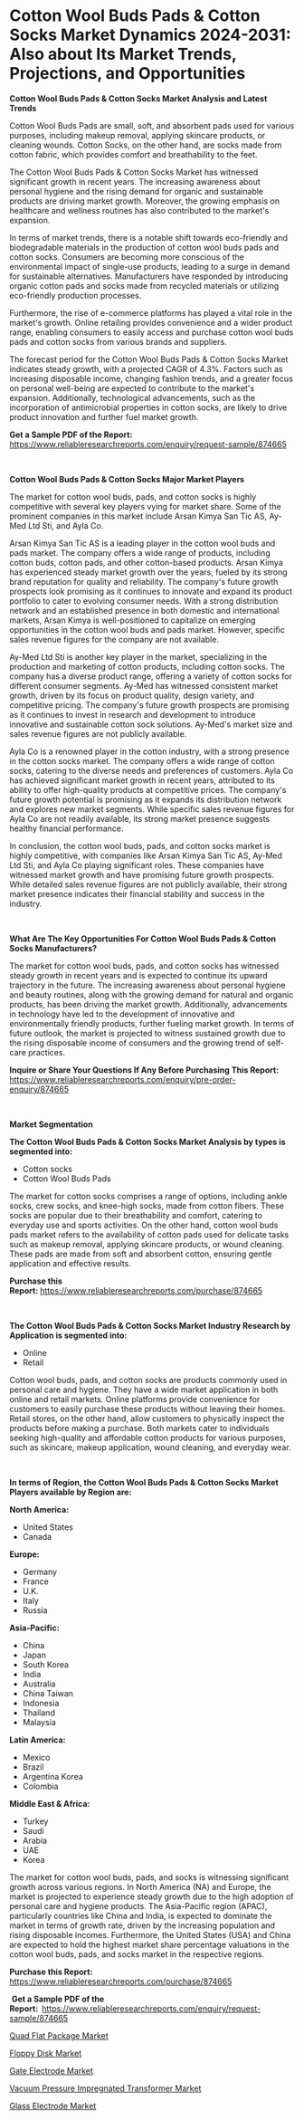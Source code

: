<p><h1>Cotton Wool Buds Pads & Cotton Socks Market Dynamics 2024-2031: Also about Its Market Trends, Projections, and Opportunities</h1></p><p><strong>Cotton Wool Buds Pads & Cotton Socks Market Analysis and Latest Trends</strong></p>
<p><p>Cotton Wool Buds Pads are small, soft, and absorbent pads used for various purposes, including makeup removal, applying skincare products, or cleaning wounds. Cotton Socks, on the other hand, are socks made from cotton fabric, which provides comfort and breathability to the feet.</p><p>The Cotton Wool Buds Pads & Cotton Socks Market has witnessed significant growth in recent years. The increasing awareness about personal hygiene and the rising demand for organic and sustainable products are driving market growth. Moreover, the growing emphasis on healthcare and wellness routines has also contributed to the market's expansion.</p><p>In terms of market trends, there is a notable shift towards eco-friendly and biodegradable materials in the production of cotton wool buds pads and cotton socks. Consumers are becoming more conscious of the environmental impact of single-use products, leading to a surge in demand for sustainable alternatives. Manufacturers have responded by introducing organic cotton pads and socks made from recycled materials or utilizing eco-friendly production processes.</p><p>Furthermore, the rise of e-commerce platforms has played a vital role in the market's growth. Online retailing provides convenience and a wider product range, enabling consumers to easily access and purchase cotton wool buds pads and cotton socks from various brands and suppliers.</p><p>The forecast period for the Cotton Wool Buds Pads & Cotton Socks Market indicates steady growth, with a projected CAGR of 4.3%. Factors such as increasing disposable income, changing fashion trends, and a greater focus on personal well-being are expected to contribute to the market's expansion. Additionally, technological advancements, such as the incorporation of antimicrobial properties in cotton socks, are likely to drive product innovation and further fuel market growth.</p></p>
<p><strong>Get a Sample PDF of the Report:&nbsp;</strong> <a href="https://www.reliableresearchreports.com/enquiry/request-sample/874665">https://www.reliableresearchreports.com/enquiry/request-sample/874665</a></p>
<p>&nbsp;</p>
<p><strong>Cotton Wool Buds Pads & Cotton Socks Major Market Players</strong></p>
<p><p>The market for cotton wool buds, pads, and cotton socks is highly competitive with several key players vying for market share. Some of the prominent companies in this market include Arsan Kimya San Tic AS, Ay-Med Ltd Sti, and Ayla Co.</p><p>Arsan Kimya San Tic AS is a leading player in the cotton wool buds and pads market. The company offers a wide range of products, including cotton buds, cotton pads, and other cotton-based products. Arsan Kimya has experienced steady market growth over the years, fueled by its strong brand reputation for quality and reliability. The company's future growth prospects look promising as it continues to innovate and expand its product portfolio to cater to evolving consumer needs. With a strong distribution network and an established presence in both domestic and international markets, Arsan Kimya is well-positioned to capitalize on emerging opportunities in the cotton wool buds and pads market. However, specific sales revenue figures for the company are not available.</p><p>Ay-Med Ltd Sti is another key player in the market, specializing in the production and marketing of cotton products, including cotton socks. The company has a diverse product range, offering a variety of cotton socks for different consumer segments. Ay-Med has witnessed consistent market growth, driven by its focus on product quality, design variety, and competitive pricing. The company's future growth prospects are promising as it continues to invest in research and development to introduce innovative and sustainable cotton sock solutions. Ay-Med's market size and sales revenue figures are not publicly available.</p><p>Ayla Co is a renowned player in the cotton industry, with a strong presence in the cotton socks market. The company offers a wide range of cotton socks, catering to the diverse needs and preferences of customers. Ayla Co has achieved significant market growth in recent years, attributed to its ability to offer high-quality products at competitive prices. The company's future growth potential is promising as it expands its distribution network and explores new market segments. While specific sales revenue figures for Ayla Co are not readily available, its strong market presence suggests healthy financial performance.</p><p>In conclusion, the cotton wool buds, pads, and cotton socks market is highly competitive, with companies like Arsan Kimya San Tic AS, Ay-Med Ltd Sti, and Ayla Co playing significant roles. These companies have witnessed market growth and have promising future growth prospects. While detailed sales revenue figures are not publicly available, their strong market presence indicates their financial stability and success in the industry.</p></p>
<p>&nbsp;</p>
<p><strong>What Are The Key Opportunities For Cotton Wool Buds Pads & Cotton Socks Manufacturers?</strong></p>
<p><p>The market for cotton wool buds, pads, and cotton socks has witnessed steady growth in recent years and is expected to continue its upward trajectory in the future. The increasing awareness about personal hygiene and beauty routines, along with the growing demand for natural and organic products, has been driving the market growth. Additionally, advancements in technology have led to the development of innovative and environmentally friendly products, further fueling market growth. In terms of future outlook, the market is projected to witness sustained growth due to the rising disposable income of consumers and the growing trend of self-care practices.</p></p>
<p><strong>Inquire or Share Your Questions If Any Before Purchasing This Report:</strong> <a href="https://www.reliableresearchreports.com/enquiry/pre-order-enquiry/874665">https://www.reliableresearchreports.com/enquiry/pre-order-enquiry/874665</a></p>
<p>&nbsp;</p>
<p><strong>Market Segmentation</strong></p>
<p><strong>The Cotton Wool Buds Pads & Cotton Socks Market Analysis by types is segmented into:</strong></p>
<p><ul><li>Cotton socks</li><li>Cotton Wool Buds Pads</li></ul></p>
<p><p>The market for cotton socks comprises a range of options, including ankle socks, crew socks, and knee-high socks, made from cotton fibers. These socks are popular due to their breathability and comfort, catering to everyday use and sports activities. On the other hand, cotton wool buds pads market refers to the availability of cotton pads used for delicate tasks such as makeup removal, applying skincare products, or wound cleaning. These pads are made from soft and absorbent cotton, ensuring gentle application and effective results.</p></p>
<p><strong>Purchase this Report:&nbsp;</strong><a href="https://www.reliableresearchreports.com/purchase/874665">https://www.reliableresearchreports.com/purchase/874665</a></p>
<p>&nbsp;</p>
<p><strong>The Cotton Wool Buds Pads & Cotton Socks Market Industry Research by Application is segmented into:</strong></p>
<p><ul><li>Online</li><li>Retail</li></ul></p>
<p><p>Cotton wool buds, pads, and cotton socks are products commonly used in personal care and hygiene. They have a wide market application in both online and retail markets. Online platforms provide convenience for customers to easily purchase these products without leaving their homes. Retail stores, on the other hand, allow customers to physically inspect the products before making a purchase. Both markets cater to individuals seeking high-quality and affordable cotton products for various purposes, such as skincare, makeup application, wound cleaning, and everyday wear.</p></p>
<p>&nbsp;</p>
<p><strong>In terms of Region, the Cotton Wool Buds Pads & Cotton Socks Market Players available by Region are:</strong></p>
<p>
    <p> <strong> North America: </strong>
        <ul>
            <li>United States</li>
            <li>Canada</li>
        </ul>
        </p> 
    <p> <strong> Europe: </strong>
        <ul>
            <li>Germany</li>
            <li>France</li>
            <li>U.K.</li>
            <li>Italy</li>
            <li>Russia</li>
        </ul>
        </p> 
    <p> <strong> Asia-Pacific: </strong>
        <ul>
            <li>China</li>
            <li>Japan</li>
            <li>South Korea</li>
            <li>India</li>
            <li>Australia</li>
            <li>China Taiwan</li>
            <li>Indonesia</li>
            <li>Thailand</li>
            <li>Malaysia</li>
        </ul>
        </p> 
    <p> <strong> Latin America: </strong>
        <ul>
            <li>Mexico</li>
            <li>Brazil</li>
            <li>Argentina Korea</li>
            <li>Colombia</li>
        </ul>
        </p> 
    <p> <strong> Middle East & Africa: </strong>
        <ul>
            <li>Turkey</li>
            <li>Saudi</li>
            <li>Arabia</li>
            <li>UAE</li>
            <li>Korea</li>
        </ul>
    </p>
    </p>
<p><p>The market for cotton wool buds, pads, and socks is witnessing significant growth across various regions. In North America (NA) and Europe, the market is projected to experience steady growth due to the high adoption of personal care and hygiene products. The Asia-Pacific region (APAC), particularly countries like China and India, is expected to dominate the market in terms of growth rate, driven by the increasing population and rising disposable incomes. Furthermore, the United States (USA) and China are expected to hold the highest market share percentage valuations in the cotton wool buds, pads, and socks market in the respective regions.</p></p>
<p><strong>Purchase this Report: </strong><a href="https://www.reliableresearchreports.com/purchase/874665">https://www.reliableresearchreports.com/purchase/874665</a></p>
<p>&nbsp;<strong>Get a Sample PDF of the Report:&nbsp;&nbsp;</strong><a href="https://www.reliableresearchreports.com/enquiry/request-sample/874665">https://www.reliableresearchreports.com/enquiry/request-sample/874665</a></p>
<p><strong></strong></p>
<p><p><a href="https://medium.com/@amyacrooks6457/quad-flat-package-market-insights-into-market-cagr-market-trends-and-growth-strategies-24791c792ca3">Quad Flat Package Market</a></p><p><a href="https://medium.com/@v4171497/floppy-disk-market-furnishes-information-on-market-share-market-trends-and-market-growth-f6ba8e193fca">Floppy Disk Market</a></p><p><a href="https://medium.com/@v4171497/gate-electrode-market-comprehensive-assessment-by-type-application-and-geography-d7e959bb2984">Gate Electrode Market</a></p><p><a href="https://medium.com/@amyacrooks6457/vacuum-pressure-impregnated-transformer-market-insight-market-trends-growth-forecasted-from-2024-4be5c5a9fe75">Vacuum Pressure Impregnated Transformer Market</a></p><p><a href="https://medium.com/@amyacrooks6457/glass-electrode-market-the-key-to-successful-business-strategy-forecast-till-2031-e795c7b08e96">Glass Electrode Market</a></p></p>